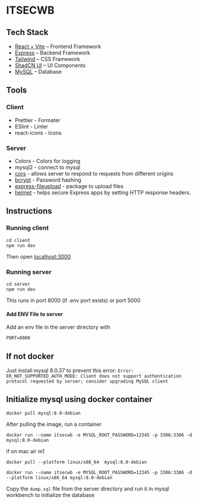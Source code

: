 # ITSECWB

## Tech Stack

- [React + Vite](https://vitejs.dev) – Frontend Framework
- [Express](https://expressjs.com) – Backend Framework
- [Tailwind](https://tailwindcss.com/) – CSS Framework
- [ShadCN UI](https://ui.shadcn.com/) – UI Components
- [MySQL](https://www.mysql.com) – Database

## Tools

### Client

- Prettier - Formater
- ESlint - Linter
- react-icons - Icons

### Server

- Colors - Colors for logging
- mysql2 - connect to mysql
- [cors]() - allows server to respond to requests from different origins
- [bcrypt](https://github.com/kelektiv/node.bcrypt.js#readme) - Password hashing
- [express-fileupload]() - package to upload files
- [helmet](https://helmetjs.github.io) - helps secure Express apps by setting HTTP response headers.

## Instructions

### Running client

```
cd client
npm run dev
```

Then open [localhost:3000](http://localhost:3000)

### Running server

```
cd server
npm run dev
```

This runs in port 8000 (if .env port exists) or port 5000

#### Add ENV File to server

Add an env file in the server directory with

```
PORT=8000
```

## If not docker

Just install mysql 8.0.37 to prevent this error:
`Error: ER_NOT_SUPPORTED_AUTH_MODE: Client does not support authentication protocol requested by server; consider upgrading MySQL client`

## Initialize mysql using docker container

```
docker pull mysql:8.0-debian
```

After pulling the image, run a container

```
docker run --name itsecwb -e MYSQL_ROOT_PASSWORD=12345 -p 3306:3306 -d mysql:8.0-debian
```

if on mac air m1

```
docker pull --platform linux/x86_64  mysql:8.0-debian
```

```
docker run --name itsecwb -e MYSQL_ROOT_PASSWORD=12345 -p 3306:3306 -d --platform linux/x86_64 mysql:8.0-debian
```

Copy the `dump.sql` file from the server directory and run it in mysql workbench to initialize the database
